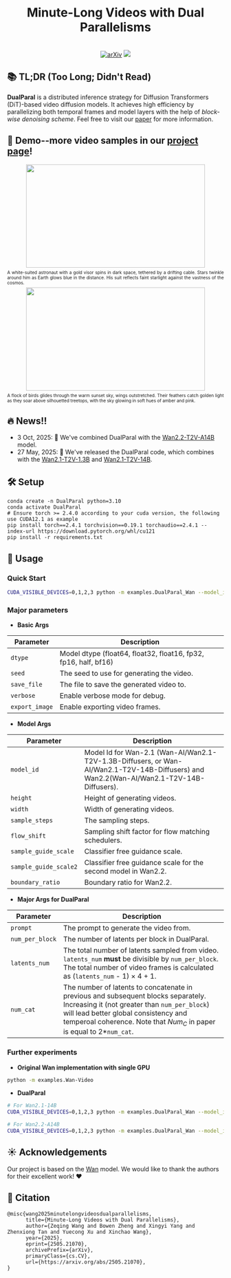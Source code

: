 <div align="center">

# Minute-Long Videos with Dual Parallelisms

<!-- <img src='./assets/DualParal.png' width='80%' /> -->
<br>
<a href="https://arxiv.org/abs/2505.21070"><img src="https://img.shields.io/badge/ariXv-2505.21070-A42C25.svg" alt="arXiv"></a>
<a  href="https://dualparal-project.github.io/dualparal.github.io/"><img src="https://img.shields.io/badge/ProjectPage-DualParal-376ED2#376ED2.svg"></a>
</div>

## 📚 TL;DR (Too Long; Didn't Read)
**DualParal** is a distributed inference strategy for Diffusion Transformers (DiT)-based video diffusion models. It achieves high efficiency by parallelizing both temporal frames and model layers with the help of *block-wise denoising scheme*.
Feel free to visit our [paper](https://arxiv.org/abs/2505.21070) for more information.

## 🎥 Demo--more video samples in our [project page](https://dualparal-project.github.io/dualparal.github.io/)!
<div align="center">
    <img src="assets/gif1.gif" style="width: 416px; height: 240px; object-fit: cover;"/>
    <p style="text-align: justify; font-size: 10px; line-height: 1.2; margin: 5px 0;">
        A white-suited astronaut with a gold visor spins in dark space, tethered by a drifting cable. Stars twinkle around him as Earth glows blue in the distance. His suit reflects faint starlight against the vastness of the cosmos.
    </p>
    <img src="assets/gif2.gif" style="width: 416px; height: 240px; object-fit: cover;"/>
    <p style="text-align: justify; font-size: 10px; line-height: 1.2; margin: 5px 0;">
        A flock of birds glides through the warm sunset sky, wings outstretched. Their feathers catch golden light as they soar above silhouetted treetops, with the sky glowing in soft hues of amber and pink.
    </p>
</div>

## 🔥 News!!
- 3 Oct, 2025: 👋 We've combined DualParal with the [Wan2.2-T2V-A14B](https://huggingface.co/Wan-AI/Wan2.2-I2V-A14B-Diffusers) model.
- 27 May, 2025: 👋 We've released the DualParal code, which combines with the [Wan2.1-T2V-1.3B](https://huggingface.co/Wan-AI/Wan2.1-T2V-1.3B-Diffusers) and [Wan2.1-T2V-14B](https://huggingface.co/Wan-AI/Wan2.1-T2V-14B-Diffusers).

## 🛠️ Setup
```
conda create -n DualParal python=3.10
conda activate DualParal
# Ensure torch >= 2.4.0 according to your cuda version, the following use CUDA12.1 as example
pip install torch==2.4.1 torchvision==0.19.1 torchaudio==2.4.1 --index-url https://download.pytorch.org/whl/cu121
pip install -r requirements.txt
```

## 🚀 Usage
### **Quick Start**
```bash
CUDA_VISIBLE_DEVICES=0,1,2,3 python -m examples.DualParal_Wan --model_id Wan-AI/Wan2.1-T2V-1.3B-Diffusers --sample_steps 50 --num_per_block 8 --latents_num 40 --num_cat 8
```

### **Major parameters**
- **Basic Args**

| Parameter   | Description                            |
| ----------- | -------------------------------------- |
| `dtype`   | Model dtype (float64, float32, float16, fp32, fp16, half, bf16)       |
| `seed` | The seed to use for generating the video. |
| `save_file` | The file to save the generated video to. |
| `verbose` | Enable verbose mode for debug. |
| `export_image` | Enable exporting video frames. |

- **Model Args**

| Parameter   | Description                            |
| ----------- | -------------------------------------- |
| `model_id`   | Model Id for Wan-2.1 (Wan-AI/Wan2.1-T2V-1.3B-Diffusers, or Wan-AI/Wan2.1-T2V-14B-Diffusers) and Wan2.2(Wan-AI/Wan2.1-T2V-14B-Diffusers).      |
| `height` | Height of generating videos. |
| `width` | Width of generating videos. |
| `sample_steps` | The sampling steps. |
| `flow_shift` | Sampling shift factor for flow matching schedulers. |
| `sample_guide_scale` | Classifier free guidance scale. |
| `sample_guide_scale2` | Classifier free guidance scale for the second model in Wan2.2. |
|`boundary_ratio`| Boundary ratio for Wan2.2.|

- **Major Args for DualParal**

| Parameter   | Description                            |
| ----------- | -------------------------------------- |
| `prompt` | The prompt to generate the video from. |
| `num_per_block` | The number of latents per block in DualParal. |
| `latents_num` | The total number of latents sampled from video. `latents_num` **must** be divisible by `num_per_block`. The total number of video frames is calculated as (`latents_num` - 1) $\times$ 4 + 1. |
| `num_cat` | The number of latents to concatenate in previous and subsequent blocks separately. Increasing it (not greater than `num_per_block`) will lead better global consistency and temperoal coherence. Note that $Num_C$ in paper is equal to 2*`num_cat`.  |

### Further experiments
- **Original Wan implementation with single GPU**
```bash
python -m examples.Wan-Video
```

- **DualParal**
```bash
# For Wan2.1-14B
CUDA_VISIBLE_DEVICES=0,1,2,3 python -m examples.DualParal_Wan --model_id Wan-AI/Wan2.1-T2V-14B-Diffusers --height 720 --width 1280 --sample_steps 50 --num_per_block 8 --latents_num 40 --num_cat 8

# For Wan2.2-A14B
CUDA_VISIBLE_DEVICES=0,1,2,3 python -m examples.DualParal_Wan --model_id Wan-AI/Wan2.2-T2V-A14B-Diffusers --height 720 --width 1280 --sample_steps 50 --sample_guide_scale 4.0 --sample_guide_scale2 3.0 --boundary_ratio 0.875 --flow_shift 12.0 --num_per_block 8 --latents_num 40 --num_cat 8
```

## ☀️ Acknowledgements
Our project is based on the [Wan](https://github.com/Wan-Video/Wan2.1) model. We would like to thank the authors for their excellent work! ❤️

## 🔗 Citation
```
@misc{wang2025minutelongvideosdualparallelisms,
      title={Minute-Long Videos with Dual Parallelisms}, 
      author={Zeqing Wang and Bowen Zheng and Xingyi Yang and Zhenxiong Tan and Yuecong Xu and Xinchao Wang},
      year={2025},
      eprint={2505.21070},
      archivePrefix={arXiv},
      primaryClass={cs.CV},
      url={https://arxiv.org/abs/2505.21070}, 
}
```
